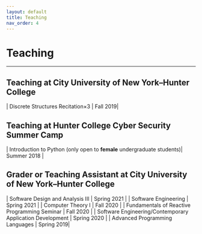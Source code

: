 ```yaml
---
layout: default
title: Teaching
nav_order: 4
---
```


# Teaching

----

## Teaching at City University of New York–Hunter College

| Discrete Structures Recitation×3 | Fall 2019|

## Teaching at Hunter College Cyber Security Summer Camp

| Introduction to Python (only open to **female** undergraduate students)| Summer 2018 |

## Grader or Teaching Assistant at City University of New York–Hunter College

| Software Design and Analysis III | Spring 2021 |
| Software Engineering | Spring 2021 |
| Computer Theory I | Fall 2020 |
| Fundamentals of Reactive Programming Seminar | Fall 2020 |
| Software Engineering/Contemporary Application Development | Spring 2020 |
| Advanced Programming Languages | Spring 2019|
